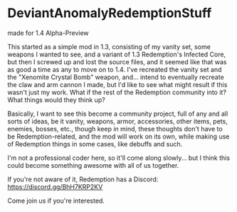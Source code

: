 # DeviantAnomalyRedemptionStuff
made for 1.4 Alpha-Preview

This started as a simple mod in 1.3, consisting of my vanity set, some weapons I wanted to see, and a variant of 1.3 Redemption's Infected Core, but then I screwed up and lost the source files, and it seemed like that was as good a time as any to move on to 1.4. I've recreated the vanity set and the "Xenomite Crystal Bomb" weapon, and... intend to eventually recreate the claw and arm cannon I made, but I'd like to see what might result if this wasn't just my work. What if the rest of the Redemption community into it? What things would they think up?

Basically, I want to see this become a community project, full of any and all sorts of ideas, be it vanity, weapons, armor, accessories, other items, pets, enemies, bosses, etc., though keep in mind, these thoughts don't have to be Redemption-related, and the mod will work on its own, while making use of Redemption things in some cases, like debuffs and such.

I'm not a professional coder here, so it'll come along slowly... but I think this could become something awesome with all of us together.

If you're not aware of it, Redemption has a Discord:
https://discord.gg/BhH7KRP2KV

Come join us if you're interested.
